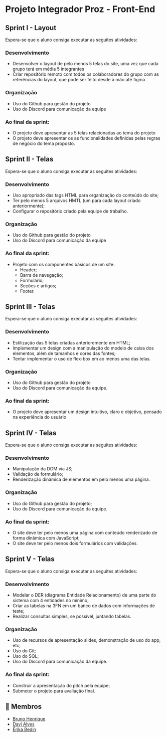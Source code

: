 # Projeto Integrador Proz - Front-End
## Sprint I - Layout 
Espera-se que o aluno consiga executar as seguites atividades: 
### Desenvolvimento
* Desenvolver o layout de pelo menos 5 telas do site, uma vez que cada grupo terá em média 5 integrantes
* Criar repositório remoto com todos os colaboradores do grupo com as referências do layout, que pode ser feito desde à mão até figma 
### Organização
* Uso do Github para gestão do projeto 
* Uso do Discord para comunicação da equipe  
### Ao final da sprint:
* O projeto deve apresentar as 5 telas relacionadas ao tema do projeto
* O projeto deve apresentar os as funcionalidades definidas pelas regras de negócio do tema proposto. 

## Sprint II - Telas
Espera-se que o aluno consiga executar as seguites atividades: 
### Desenvolvimento 
* Uso apropriado das tags HTML para organização do conteúdo do site; 
* Ter pelo menos 5 arquivos HMTL (um para cada layout criado anteriormente); 
* Configurar o repositório criado pela equipe de trabalho. 
### Organização 
* Uso do Github para gestão do projeto 
* Uso do Discord para comunicação da equipe
### Ao final da sprint:
- Projeto com os componentes básicos de um site: 
    - Header; 
    - Barra de navegação; 
    - Formulário; 
    - Seções e artigos; 
    - Footer.  

## Sprint III - Telas
Espera-se que o aluno consiga executar as seguites atividades: 
### Desenvolvimento 
 * Estilização das 5 telas criadas anterioremente em HTML; 
 * Implementar um design com a manipulação do modelo de caixa dos elementos, além de tamanhos e cores das fontes;
 * Tentar implementar o uso de flex-box em ao menos uma das telas.
### Organização 
 * Uso do Github para gestão do projeto 
 * Uso do Discord para comunicação da equipe. 
### Ao final da sprint:
 * O projeto deve apresentar um design intuitivo, claro e objetivo, pensado na experiência do usuário 

## Sprint IV - Telas
Espera-se que o aluno consiga executar as seguites atividades: 
### Desenvolvimento 
 * Manipulação da DOM via JS; 
 * Validação de formulário;
 * Renderização dinâmica de elementos em pelo menos uma página.
### Organização 
 * Uso do Github para gestão do projeto;
 * Uso do Discord para comunicação da equipe. 
### Ao final da sprint:
 * O site deve ter pelo menos uma página com conteúdo renderizado de forma dinâmica com JavaScript;
 * O site deve ter pelo menos dois formulários com validações. 

## Sprint V - Telas
Espera-se que o aluno consiga executar as seguites atividades: 
### Desenvolvimento 
 * Modelar o DER (diagrama Entidade Relacionamento) de uma parte do sistema com 4 entidades no mínimo; 
 * Criar as tabelas na 3FN em um banco de dados com informações de teste;
 * Realizar consultas simples, se possível, juntando tabelas.
### Organização 
 * Uso de recursos de apresentação slides, demonstração de uso do app, etc;
 * Uso do Git;
 * Uso do SQL; 
 * Uso do Discord para comunicação da equipe. 
### Ao final da sprint:
 * Construir a apresentação do pitch pela equipe;
 * Submeter o projeto para avaliação final. 

## :handshake: Membros
* <a href="https://github.com/brunonavarone">Bruno Henrique</a>
* <a href="https://github.com/davi-aalves">Davi Alves</a>
* <a href="https://github.com/erika-bedin">Érika Bedin</a>
